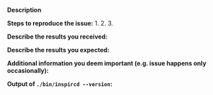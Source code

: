 <!-- 
---------------------------------------------------
GENERAL SUPPORT INFORMATION
---------------------------------------------------

The GitHub issue tracker is for bug reports and feature requests.
General support can be found at the following locations:

IRC:
irc.inspircd.org #inspircd

Example configs:
2.0         - https://github.com/inspircd/inspircd/tree/insp20/docs/conf
3.0 (alpha) - https://github.com/inspircd/inspircd/tree/master/docs/conf

Wiki:
https://wiki.inspircd.org
-->

**Description**

<!--
Briefly describe the problem you are having in a few paragraphs.
-->

**Steps to reproduce the issue:**
1.
2.
3.

**Describe the results you received:**


**Describe the results you expected:**


**Additional information you deem important (e.g. issue happens only occasionally):**

**Output of `./bin/inspircd --version`:**


